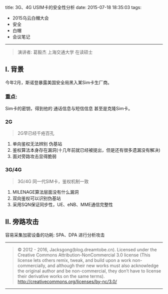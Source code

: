 title: 3G、4G USIM卡的安全性分析
date: 2015-07-18 18:35:03
tags:
- 2015乌云白帽大会
- 安全
- 白帽
- 会议笔记

---

> 演讲者: 葛毅杰
> 上海交通大学 在读硕士

## I. 背景

今年2月，斯诺登暴露美国安全局黑入某Sim卡生厂商。

<!--more-->
### 重点:

Sim卡的密钥，得到他的 通话信息与短信信息 甚至是克隆Sim卡。

### 2G

> 2G早已经千疮百孔

1. 单向鉴权无法辨别 伪基站
2. 鉴权算法本身存在漏洞(十几年前就已经被提出，但是还有很多遗漏没有解决)
3. 面对旁路攻击显得脆弱


### 3G/4G

> 3G/4G 同一代SIM卡，鉴权机制一致

1. MILENAGE算法层面没有什么漏洞
2. 双向鉴权可以识别伪基站
3. 采用SQN保证同步性，UE、eNB、MME通信完整性


## II. 旁路攻击

容易采集加密设备的功耗: SPA、DPA 进行分析攻击


---

> © 2012 - 2016, Jacksgong(blog.dreamtobe.cn). Licensed under the Creative Commons Attribution-NonCommercial 3.0 license (This license lets others remix, tweak, and build upon a work non-commercially, and although their new works must also acknowledge the original author and be non-commercial, they don’t have to license their derivative works on the same terms). http://creativecommons.org/licenses/by-nc/3.0/

---
